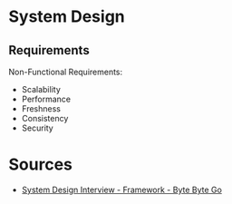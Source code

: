 # System Design


## Requirements
Non-Functional Requirements:
- Scalability
- Performance
- Freshness
- Consistency
- Security

# Sources
- [System Design Interview - Framework - Byte Byte Go](https://www.youtube.com/watch?v=i7twT3x5yv8&ab_channel=ByteByteGo)